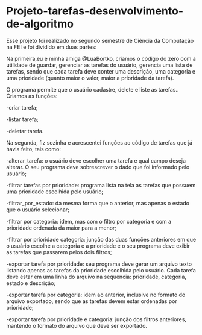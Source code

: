 # Projeto-tarefas-desenvolvimento-de-algoritmo

Esse projeto foi realizado no segundo semestre de Ciência da Computação na FEI e foi dividido em duas partes: 


Na primeira,eu e minha amiga @LuaBortko, criamos o código do zero com a utilidade de guardar, gerenciar as tarefas do usuário, gerencia uma lista de tarefas, sendo que cada tarefa deve conter uma descrição, uma categoria e uma prioridade (quanto maior o valor, maior a prioridade da tarefa).


O programa permite que o usuário cadastre, delete e liste as tarefas.. Criamos as funções:


-criar tarefa;


-listar tarefa;


-deletar tarefa.


Na segunda, fiz sozinha e acrescentei funções ao código de tarefas que já havia feito, tais como: 


-alterar_tarefa: o usuário deve escolher uma tarefa e qual campo deseja alterar. O seu programa deve sobrescrever o dado que foi informado pelo usuário;


-filtrar tarefas por prioridade: programa lista na tela as tarefas que possuem uma prioridade escolhida pelo usuário;


-filtrar_por_estado: da mesma forma que o anterior, mas apenas o estado que o usuário selecionar;


-filtrar por categoria: idem, mas com o filtro por categoria e com a prioridade ordenada da maior para a menor;


-filtrar por prioridade categoria:  junção das duas funções anteriores em que o usuário escolhe a categoria e a prioridade e o seu programa deve exibir as tarefas que passarem pelos dois filtros;


-exportar tarefa por prioridade: seu programa deve gerar um arquivo texto listando apenas as tarefas da prioridade escolhida pelo usuário. Cada tarefa deve estar em uma linha do arquivo na sequência: prioridade, categoria, estado e descrição;


-exportar tarefa por categoria: idem ao anterior, inclusive no formato do arquivo exportado, sendo que as tarefas devem estar ordenadas por prioridade;


-exportar tarefa por prioridade e categoria: junção dos filtros anteriores, mantendo o formato do arquivo que deve ser exportado.
